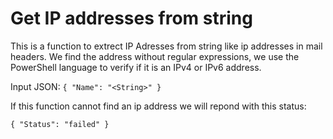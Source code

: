 # Get IP addresses from string
This is a function to extrect IP Adresses from string like ip addresses in mail headers. We find the address without regular expressions, we use the PowerShell language to verify if it is an IPv4 or IPv6 address.

Input JSON:
`{
    "Name": "<String>"
}`

If this function cannot find an ip address we will repond with this status:

`{ "Status": "failed" }`